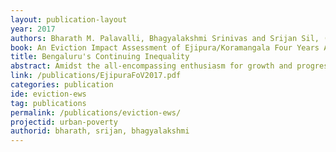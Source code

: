 ```yaml
---
layout: publication-layout
year: 2017
authors: Bharath M. Palavalli, Bhagyalakshmi Srinivas and Srijan Sil, (Ed.) Shivani Chaudhry.
book: An Eviction Impact Assessment of Ejipura/Koramangala Four Years After its Demolition
title: Bengaluru's Continuing Inequality
abstract: Amidst the all-encompassing enthusiasm for growth and progress, the rapid pace of urbanization in India brings with it the challenges of inequality and inequity, including those related to dispossession and displacement of the urban poor, which need to be addressed. The city government of Bengaluru forcibly evicted over 1,500 families from Ejipura/Koramangala in January 2013. A human rights-based 'Eviction Impact Assessment' study was carried out between June and August 2015. The study was a collaborative effort of Housing and Land Rights Network, Delhi; Forum against EWS Land Grab, Bengaluru; and, Fields of View, Bengaluru. This report presents the findings of the study, documents the current living conditions of the displaced families four years after their forced eviction, and presents recommendations to the Government of Karnataka.<br><br>Released on 29th July 2017.<br><br>Collaborators&#58; <a href="http://hlrn.org.in/">Housing and Land Rights Network</a>, Forum against EWS Land Grab.
link: /publications/EjipuraFoV2017.pdf
categories: publication
ide: eviction-ews
tag: publications
permalink: /publications/eviction-ews/
projectid: urban-poverty
authorid: bharath, srijan, bhagyalakshmi
---
```

